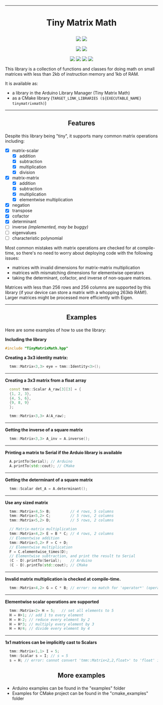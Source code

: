 --------------------
<h1>
  <p align="center"> Tiny Matrix Math </p>
</h1>

<p align="center"> 
  <img src=https://github.com/m516/TinyMatrixMath/actions/workflows/cmake_docs.yml/badge.svg>
  <img src=https://github.com/m516/TinyMatrixMath/actions/workflows/cmake_tests.yml/badge.svg>
</p>

<p align="center"> 
<img src=https://github.com/m516/TinyMatrixMath/actions/workflows/arduino_compile_examples.yml/badge.svg>
<img src=https://github.com/m516/TinyMatrixMath/actions/workflows/arduino_lint.yml/badge.svg>
</p>

<p align="center"> 
<img src=https://img.shields.io/github/issues/m516/TinyMatrixMath>
<img src=https://img.shields.io/github/forks/m516/TinyMatrixMath>
<img src=https://img.shields.io/github/stars/m516/TinyMatrixMath>
<img src=https://img.shields.io/github/license/m516/TinyMatrixMath>
</p>


<!-- [![Arduino linter](https://github.com/m516/TinyMatrixMath/actions/workflows/check-arduino.yml/badge.svg)](https://github.com/m516/TinyMatrixMath/actions/workflows/check-arduino.yml)
[![CMake build library and examples](https://github.com/m516/TinyMatrixMath/actions/workflows/check-cmake.yml/badge.svg)](https://github.com/m516/TinyMatrixMath/actions/workflows/check-cmake.yml)
[![Arduino build and examples](https://github.com/m516/TinyMatrixMath/actions/workflows/check-arduino.yml/badge.svg)](https://github.com/m516/TinyMatrixMath/actions/workflows/compile-examples.yml)
[![issues](https://img.shields.io/github/issues/m516/TinyMatrixMath)](https://github.com/m516/TinyMatrixMath/issues)
[![forks](https://img.shields.io/github/forks/m516/TinyMatrixMath)](https://github.com/m516/TinyMatrixMath/network/members)
[![stars](https://img.shields.io/github/stars/m516/TinyMatrixMath)](https://github.com/m516/TinyMatrixMath/graphs/traffic)
[![license](https://img.shields.io/github/license/m516/TinyMatrixMath)](https://github.com/m516/TinyMatrixMath/blob/master/LICENSE) -->


This library is a collection of functions and classes 
for doing math on small matrices with less than 2kb of 
instruction memory and 1kb of RAM.

It is available as:
* a library in the Arduino Library Manager (Tiny Matrix Math)
* as a CMake library (`TARGET_LINK_LIBRARIES (${EXECUTABLE_NAME} tinymatrixmath)`)


--------------------
<h2>
  <p align="center"> Features </p>
</h2>

Despite this library being "tiny", it supports many common matrix operations including:

- [X] matrix-scalar
  - [X] addition
  - [X] subtraction
  - [X] multiplication
  - [X] division
- [X] matrix-matrix
  - [X] addition
  - [X] subtraction
  - [X] multiplication
  - [X] elementwise multiplication
- [X] negation
- [X] transpose
- [X] cofactor
- [X] determinant
- [ ] inverse *(implemented, may be buggy)*
- [ ] eigenvalues
- [ ] characteristic polynomial

Most common mistakes with matrix operations are checked for at compile-time,
so there's no need to worry about deploying code with the following issues:
* matrices with invalid dimensions for matrix-matrix multiplication
* matrices with mismatching dimensions for elementwise operators
* taking the determinant, cofactor, and inverse of non-square matrices.

Matrices with less than 256 rows and 256 columns are 
supported by this library (if your device can store
a matrix with a whopping 263kb RAM!). Larger matrices
might be processed more efficiently with Eigen.


--------------------
<h2>
  <p align="center"> Examples </p>
</h2>

Here are some examples of how to use the library:

**Including the library**
```cpp
#include "TinyMatrixMath.hpp"
```

**Creating a 3x3 identity matrix:**
```cpp
  tmm::Matrix<3,3> eye = tmm::Identity<3>();
```
-------------
**Creating a 3x3 matrix from a float array**
```cpp
  const tmm::Scalar A_raw[3][3] = {
  {1, 2, 3},
  {4, 5, 6},
  {9, 8, 9}
  };

  tmm::Matrix<3,3> A(A_raw);
```
-------------
**Getting the inverse of a square matrix**
```cpp
  tmm::Matrix<3,3> A_inv = A.inverse();
```
-------------
**Printing a matrix to Serial if the Arduio library is available**
```cpp
  A.printTo(Serial); // Arduino
  A.printTo(std::cout); // CMake
```
-------------
**Getting the determinant of a square matrix**
```cpp
  tmm::Scalar det_A = A.determinant();
```
-------------
**Use any sized matrix**
```cpp
  tmm::Matrix<4,5> B;         // 4 rows, 5 columns
  tmm::Matrix<5,2> C;         // 5 rows, 2 columns
  tmm::Matrix<5,2> D;         // 5 rows, 2 columns

  // Matrix-matrix multiplication
  tmm::Matrix<4,2> E = B * C; // 4 rows, 2 columns
  // Elementwise addition
  tmm::Matrix<5,2> F = C + D;
  // Elementwise multiplication
  F = C.elementwise_times(D);
  // Elementwise subtraction, and print the result to Serial
  (C - D).printTo(Serial);    // Arduino
  (C - D).printTo(std::cout); // CMake
```
-------------
**Invalid matrix multiplication is checked at compile-time.**
```cpp
  tmm::Matrix<4,2> G = C * B; // error: no match for 'operator*' (operand types are 'tmm::Matrix<5, 2, float>' and 'tmm::Matrix<4, 5, float>')
```
-------------
**Elementwise scalar operations are supported**
```cpp
  tmm::Matrix<2> H = 5;   // set all elements to 5
  H = H+1; // add 1 to every element
  H = H-2; // reduce every element by 2
  H = H*3; // multiply every element by 3
  H = H/4; // divide every element by 4
```
-------------
**1x1 matrices can be implicitly cast to Scalars**
```cpp
  tmm::Matrix<1,1> I = 5;
  tmm::Scalar s = I; // s = 5
  s = H; // error: cannot convert 'tmm::Matrix<2,2,float>' to 'float' in assignment
```



<h2>
  <p align="center"> More examples </p>
</h2>

* Arduino examples can be found in the "examples" folder
* Examples for CMake project can be found in the "cmake_examples" folder
